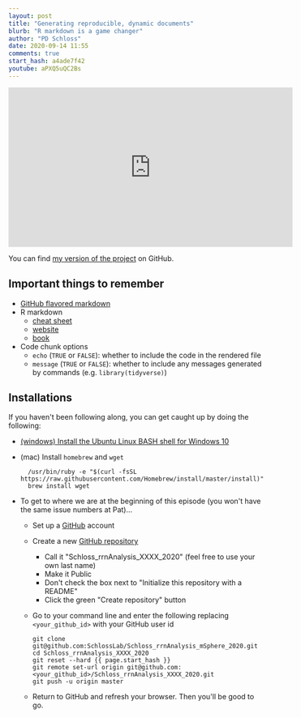 ```yaml
---
layout: post
title: "Generating reproducible, dynamic documents"
blurb: "R markdown is a game changer"
author: "PD Schloss"
date: 2020-09-14 11:55
comments: true
start_hash: a4ade7f42
youtube: aPXQ5uQC2Bs
---
```


<iframe style="margin: 0 auto;display:block;" width="560" height="315" src="https://www.youtube.com/embed/{{ page.youtube }}" frameborder="0" allow="accelerometer; autoplay; encrypted-media; gyroscope; picture-in-picture" allowfullscreen></iframe>

You can find [my version of the project](https://github.com/SchlossLab/Schloss_rrnAnalysis_mSphere_2020) on GitHub.


## Important things to remember

* [GitHub flavored markdown]()
* R markdown
  - [cheat sheet](https://rstudio.com/wp-content/uploads/2015/02/rmarkdown-cheatsheet.pdf)
  - [website](https://rmarkdown.rstudio.com)
  - [book](https://bookdown.org/yihui/rmarkdown/)
* Code chunk options
  - `echo` (`TRUE` or `FALSE`): whether to include the code in the rendered file
  - `message` (`TRUE` or `FALSE`): whether to include any messages generated by commands (e.g. `library(tidyverse)`)



## Installations

If you haven't been following along, you can get caught up by doing the following:

* [(windows) Install the Ubuntu Linux BASH shell for Windows 10](https://itsfoss.com/install-bash-on-windows/)
* (mac) Install `homebrew` and `wget`
  ```
	/usr/bin/ruby -e "$(curl -fsSL https://raw.githubusercontent.com/Homebrew/install/master/install)"
	brew install wget
	```

* To get to where we are at the beginning of this episode (you won't have the same issue numbers at Pat)...
  - Set up a [GitHub](https://www.github.com) account
  - Create a new [GitHub repository](https://github.com/new)
    - Call it "Schloss_rrnAnalysis_XXXX_2020" (feel free to use your own last name)
    - Make it Public
    - Don't check the box next to "Initialize this repository with a README"
    - Click the green "Create repository" button
  - Go to your command line and enter the following replacing `<your_github_id>` with your GitHub user id

		git clone git@github.com:SchlossLab/Schloss_rrnAnalysis_mSphere_2020.git
		cd Schloss_rrnAnalysis_XXXX_2020
		git reset --hard {{ page.start_hash }}
		git remote set-url origin git@github.com:<your_github_id>/Schloss_rrnAnalysis_XXXX_2020.git
		git push -u origin master

  - Return to GitHub and refresh your browser. Then you'll be good to go.
